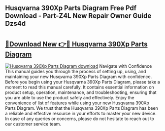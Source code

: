 ## Husqvarna 390Xp Parts Diagram Free Pdf Download - Part-Z4L New Repair Owner Guide Dzs4d

# <h2><a href="http://dfhcfs.blite.top/?on=Husqvarna+390Xp+Parts+Diagram">🔗Download New 👉🔴 Husqvarna 390Xp Parts Diagram</a></h2>

[![Husqvarna 390Xp Parts Diagram download](https://i.imgur.com/lujVjoI.png)](http://dfhcfs.blite.top/?on=Husqvarna+390Xp+Parts+Diagram)
Navigate with Confidence This manual guides you through the process of setting up, using, and maintaining your new Husqvarna 390Xp Parts Diagram with confidence. Before you begin using your Husqvarna 390Xp Parts Diagram, please take a moment to read this manual carefully. It contains essential information on product setup, operation, maintenance, and troubleshooting, ensuring that you are able to use the product safely and effectively. Enjoy the convenience of list of features while using your new Husqvarna 390Xp Parts Diagram. We trust that the Husqvarna 390Xp Parts Diagram has been a reliable and effective resource in your efforts to master your new device. In case of any queries or concerns, please do not hesitate to reach out to our customer service team.
